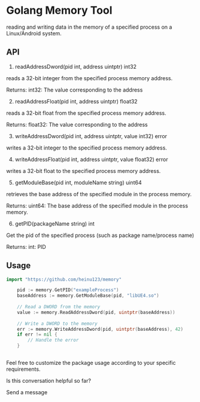 # Golang Memory Tool

reading and writing data in the memory of a specified process on a Linux/Android system.


## API

1. readAddressDword(pid int, address uintptr) int32

reads a 32-bit integer from the specified process memory address.

Returns:
int32: The value corresponding to the address

2. readAddressFloat(pid int, address uintptr) float32

reads a 32-bit float from the specified process memory address.

Returns:
float32: The value corresponding to the address

3. writeAddressDword(pid int, address uintptr, value int32) error

writes a 32-bit integer to the specified process memory address.


4. writeAddressFloat(pid int, address uintptr, value float32) error

writes a 32-bit float to the specified process memory address.

5. getModuleBase(pid int, moduleName string) uint64

retrieves the base address of the specified module in the process memory.

Returns:
uint64: The base address of the specified module in the process memory.


6. getPID(packageName string) int

Get the pid of the specified process (such as package name/process name)

Returns:
int: PID




## Usage

```go
import "https://github.com/heinu123/memory"
```
```go
    pid := memory.GetPID("exampleProcess")
    baseAddress := memory.GetModuleBase(pid, "libUE4.so")
    
    // Read a DWORD from the memory
    value := memory.ReadAddressDword(pid, uintptr(baseAddress))
    
    // Write a DWORD to the memory
    err := memory.WriteAddressDword(pid, uintptr(baseAddress), 42)
    if err != nil {
        // Handle the error
    }
    

```
Feel free to customize the package usage according to your specific requirements.




Is this conversation helpful so far?


Send a message

